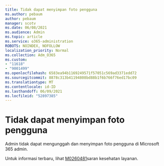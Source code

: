 ```yaml
---
title: Tidak dapat menyimpan foto pengguna
ms.author: pebaum
author: pebaum
manager: scotv
ms.date: 06/08/2021
ms.audience: Admin
ms.topic: article
ms.service: o365-administration
ROBOTS: NOINDEX, NOFOLLOW
localization_priority: Normal
ms.collection: Adm_O365
ms.custom:
- "11618"
- "9001499"
ms.openlocfilehash: 6583ea94b1169249571f57051c569ad3371edd72
ms.sourcegitcommit: 8878c313b41194808bd88b1f6b766f76ed17bc09
ms.translationtype: MT
ms.contentlocale: id-ID
ms.lasthandoff: 06/09/2021
ms.locfileid: "52897385"
---
```

# <a name="unable-to-save-user-photos"></a>Tidak dapat menyimpan foto pengguna

Admin tidak dapat mengunggah dan menyimpan foto pengguna di Microsoft 365 admin.

Untuk informasi terbaru, lihat [M0260481](https://admin.microsoft.com/Adminportal/Home?source=applauncher#/servicehealth/advisories/:/alerts/MO260481)saran kesehatan layanan.
